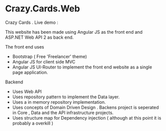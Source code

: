 # Crazy.Cards.Web
Crazy Cards . Live demo :


This website has been made using Angular JS as the front end and ASP.NET Web API 2 as back end.

The front end uses  
- Bootstrap ( Free 'Freelancer' theme)
- Angular JS for client side MVC
- Angular JS UI-Router to implement the front end website as a single page application.


Backend 
- Uses Web API 
- Uses repository pattern to implement the Data layer.
- Uses a in memory repository implementation.
- Uses concepts of Domain Driven Design . Backens project is seperated in Core , Data and the API infrastructure projects.
- Uses structure map for Dependency injection ( although at this point it is probably a overkill )

